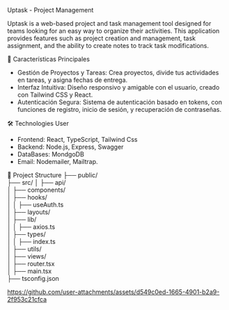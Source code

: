 Uptask - Project Management

Uptask is a web-based project and task management tool designed for teams looking for an easy way to organize their activities. This application provides features such as project creation and management, task assignment, and the ability to create notes to track task modifications.

🚀 Características Principales
- Gestión de Proyectos y Tareas: Crea proyectos, divide tus actividades en tareas, y asigna fechas de entrega.
- Interfaz Intuitiva: Diseño responsivo y amigable con el usuario, creado con Tailwind CSS y React.
- Autenticación Segura: Sistema de autenticación basado en tokens, con funciones de registro, inicio de sesión, y recuperación de contraseñas.

🛠️ Technologies User
- Frontend: React, TypeScript, Tailwind Css
- Backend: Node.js, Express, Swagger
- DataBases: MondgoDB
- Email: Nodemailer, Mailtrap.

 📂 Project Structure
├── public/               
├── src/
│   ├── api/              
│   ├── components/       
│   ├── hooks/            
│   │   ├── useAuth.ts    
│   ├── layouts/          
│   ├── lib/              
│   │   ├── axios.ts      
│   ├── types/            
│   │   ├── index.ts      
│   ├── utils/           
│   ├── views/            
│   ├── router.tsx        
│   ├── main.tsx          
├── tsconfig.json          

 
https://github.com/user-attachments/assets/d549c0ed-1665-4901-b2a9-2f953c21cfca

